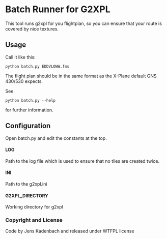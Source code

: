 Batch Runner for G2XPL
======================
This tool runs g2xpl for you flightplan, so you can ensure
that your route is covered by nice textures.

## Usage

Call it like this:

    python batch.py EDDVLOWW.fms

The flight plan should be in the same format as the X-Plane
default GNS 430/530 expects.

See

    python batch.py --help

for further information.

## Configuration

Open batch.py and edit the constants at the top.

#### LOG
Path to the log file which is used to ensure that no tiles
are created twice.

#### INI
Path to the g2xpl.ini

#### G2XPL_DIRECTORY
Working directory for g2xpl

### Copyright and License

Code by Jens Kadenbach and released under WTFPL license